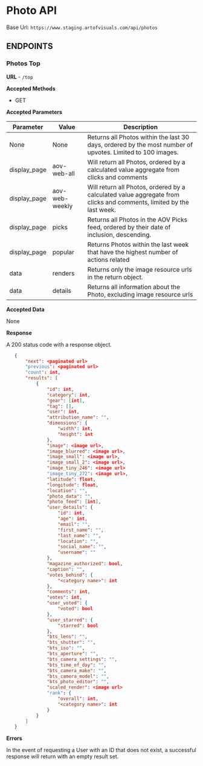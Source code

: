 # Photo API

Base Url: `https://www.staging.artofvisuals.com/api/photos`

## ENDPOINTS

### Photos Top
**URL** - `/top`

**Accepted Methods**
- GET

**Accepted Parameters**

| Parameter| Value| Description|
|--|--|--|
|None| None| Returns all Photos within the last 30 days, ordered by the most number of upvotes. Limited to 100 images.|
|display_page| aov-web-all| Will return all Photos, ordered by a calculated value aggregate from clicks and comments|
|display_page| aov-web-weekly| Will return all Photos, ordered by a calculated value aggregate from clicks and comments, limited by the last week.|
|display_page| picks| Returns all Photos in the AOV Picks feed, ordered by their date of inclusion, descending.|
|display_page| popular| Returns Photos within the last week that have the highest number of actions related|
|data| renders| Returns only the image resource urls in the return object.|
|data| details| Returns all information about the Photo, excluding image resource urls|


**Accepted Data**

None

**Response**

A 200 status code with a response object.

```json
   {
       "next": <paginated url>
       "previous": <paginated url>
       "count": int,
       "results": [
           {
               "id": int,
               "category": int,
               "gear": [int],
               "tag": [],
               "user": int,
               "attribution_name": "",
               "dimensions": {
                   "width": int,
                   "height": int
               },
               "image": <image url>,
               "image_blurred": <image url>,
               "image_small": <image url>,
               "image_small_2": <image url>,
               "image_tiny_246": <image url>
               "image_tiny_272": <image url>,
               "latitude": float,
               "longitude": float,
               "location": "",
               "photo_data": "",
               "photo_feed": [int],
               "user_details": {
                   "id": int,
                   "age": int,
                   "email": "",
                   "first_name": "",
                   "last_name": "",
                   "location": "",
                   "social_name": "",
                   "username": ""
               },
               "magazine_authorized": bool,
               "caption": "",
               "votes_behind": {
                   "<category name>": int
               },
               "comments": int,
               "votes": int,
               "user_voted": {
                   "voted": bool
               },
               "user_starred": {
                   "starred": bool
               },
               "bts_lens": "",
               "bts_shutter": "",
               "bts_iso": "",
               "bts_aperture": "",
               "bts_camera_settings": "",
               "bts_time_of_day": "",
               "bts_camera_make": "",
               "bts_camera_model": "",
               "bts_photo_editor": "",
               "scaled_render": <image url>
               "rank": {
                   "overall": int,
                   "<category name>": int
               }
           }
       ]
   }
```

**Errors**

In the event of requesting a User with an ID that does not exist, a successful response will return with an empty result
set.